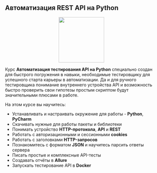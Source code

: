 ## Автоматизация REST API на Python

<div id="header" align="center">
  <img src="https://yt3.googleusercontent.com/ytc/AGIKgqO3NdL1V2pHDWUCi6GFImKP7rveYCkBUWASj26j=s900-c-k-c0x00ffffff-no-rj" width="150"/>
</div>

Курс **Автоматизация тестирования API на Python** специально создан для быстрого погружения в навыки, необходимые тестировщику для успешного старта карьеры в автоматизации. Да и для ручного тестировщика понимание внутреннего устройства API и возможность быстро проверить свои гипотезы простым скриптом будут значительными плюсами в работе.

На этом курсе вы научитесь:
- Устанавливать и настраивать окружение для работы - **Python**, **PyCharm**
- Скачивать нужные для работы пакеты и библиотеки
- Понимать устройство **HTTP-протокола**, **API** и **REST**
- Работать с авторизационными и сессионными **cookies**
- Работать с заголовками **HTTP-запросов**
- Познакомитесь с форматом **JSON** и научитесь парсить ответы сервера
- Писать простые и комплексные API-тесты
- Создавать отчёты в **Allure**
- Запускать тестирование API в **Docker**
